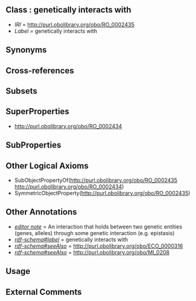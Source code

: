 
## Class : genetically interacts with

 * *IRI* = http://purl.obolibrary.org/obo/RO_0002435
 * *Label* = genetically interacts with

## Synonyms


## Cross-references


## Subsets


## SuperProperties

 * <http://purl.obolibrary.org/obo/RO_0002434>

## SubProperties


## Other Logical Axioms

 * SubObjectPropertyOf(<http://purl.obolibrary.org/obo/RO_0002435> <http://purl.obolibrary.org/obo/RO_0002434>)
 * SymmetricObjectProperty(<http://purl.obolibrary.org/obo/RO_0002435>)

## Other Annotations

 * *[editor note](../../IAO/16/IAO_0000116.md)* = An interaction that holds between two genetic entities (genes, alleles) through some genetic interaction (e.g. epistasis)
 * *[rdf-schema#label](../../el/rdf-schema#label.md)* = genetically interacts with
 * *[rdf-schema#seeAlso](../../so/rdf-schema#seeAlso.md)* = http://purl.obolibrary.org/obo/ECO_0000316
 * *[rdf-schema#seeAlso](../../so/rdf-schema#seeAlso.md)* = http://purl.obolibrary.org/obo/MI_0208

## Usage


## External Comments


